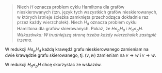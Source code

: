 > Niech $H$ oznacza problem cyklu Hamiltona dla grafów nieskierowanych (tzn. język tych wszystkich grafów nieskierowanych, w których istnieje ścieżka zamknięta przechodząca dokładnie raz przez każdy wierzchołek). 
> Niech $H_d$ oznacza problem cyklu Hamiltona dla grafów skierowanych. Pokaż, że $H\leq_p H_d$ i $H_d\leq_pH$.
> *Wskazówka: W trudniejszą stronę trzeba każdy wierzchołek zastąpić trzema.*

W redukcji $H\leq_p H_d$ każdą krawędź grafu nieskierowanego zamieniam na dwie krawędzie grafu skierowanego, tj. $(v,w)$ zamieniam na $v\to w$ i $v\to w$.

W redukcji $H_d\leq_pH$ chcę skorzystać ze wskazów. 